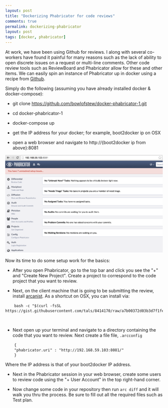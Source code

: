 ```yaml
---
layout: post
title: "Dockerizing Phabricator for code reviews"
comments: true
permalink: dockerizing-phabricator
layout: post
tags: [docker, phabricator]
---
```


At work, we have been using Github for reviews.  I along with several co-workers have found it painful for many reasons such as the lack of ability to open discrete issues on a request or multi-line comments.  Other code review tools such as ReviewBoard and Phabricator allow for these and other items.  We can easily spin an instance of Phabricator up in docker using a recipe from [Github](https://github.com/bowlofstew/docker-phabricator-1).

Simply do the following (assuming you have already installed docker & docker-compose):

  * git clone https://github.com/bowlofstew/docker-phabricator-1.git

  * cd docker-phabricator-1

  * docker-compose up

  * get the IP address for your docker; for example, boot2docker ip on OSX

  * open a web browser and navigate to http://{boot2docker ip from above}:8081

  ![Picture description](/assets/phabricator.png)

Now its time to do some setup work for the basics:

  * After you open Phabricator, go to the top bar and click you see the "+" and "Create New Project".  Create a project to correspond to the code project that you want to review.

  * Next, on the client machine that is going to be submitting the review, install [arcanist](https://secure.phabricator.com/book/phabricator/article/arcanist/).  As a shortcut on OSX, you can install via:

~~~
    bash -c "$(curl -fsSL https://gist.githubusercontent.com/tals/8414170/raw/a7b00372d03b3d7f1fe12c8bcc32420a747b3d6c/install_arcanist.bash)"
~~~

&nbsp;

  * Next open up your terminal and navigate to a directory containing the code that you want to review.  Next create a file file, `.arcconfig`

~~~
    {
    "phabricator.uri" : "http://192.168.59.103:8081/"
    }
~~~

  Where the IP address is that of your boot2docker IP address.

  * Next in the Phabricator session in your web browser, create some users to review code using the "+ User Account" in the top right-hand corner.

  * Now change some code in your repository then run `arc diff` and it will walk you thru the process.  Be sure to fill out all the required files such as Test plan.
